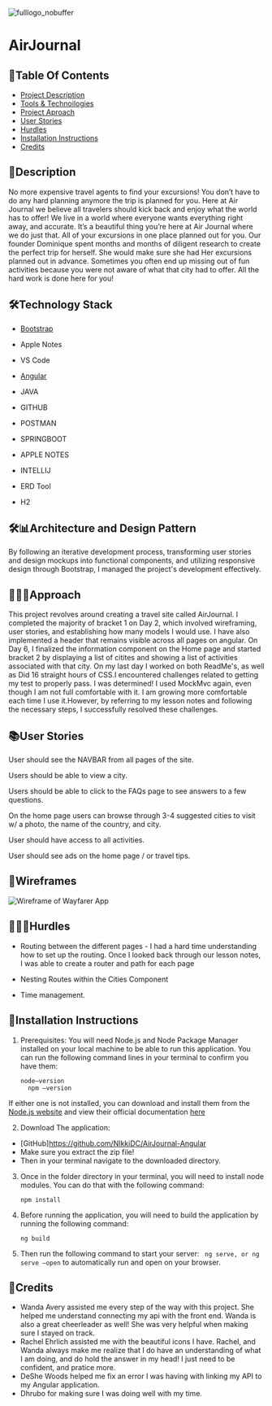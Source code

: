 ![fulllogo_nobuffer](https://github.com/NIkkiDC/AirJournal-Angular/assets/97572760/6e117e26-a1bb-435f-afbc-e777931e3691)
# AirJournal 


## 🧾Table Of Contents
- [Project Description](#description)
- [Tools & Technoilogies](#technology-stack)
- [Project Aproach](#approach)
- [User Stories](#user-stories)
- [Hurdles](#hurdles)
- [Installation Instructions](#installation-instructions)
- [Credits](#credits)

## 📇Description

No more expensive travel agents to find your excursions! You don’t have to do any hard planning anymore the trip is planned for you. Here at Air Journal we believe all travelers should kick back and enjoy what the world has to offer! We live in a world where everyone wants everything right away, and accurate. It’s a beautiful thing you’re here at Air Journal where we do just that. All of your excursions in one place planned out for you. Our founder Dominique spent months and months of diligent research to create the perfect trip for herself. She would make sure she had Her excursions planned out in advance. Sometimes you often end up missing out of fun activities because you were not aware of what that city had to offer. All the hard work is done here for you!  


## 🛠️Technology Stack

- [Bootstrap](https://getbootstrap.com/docs/5.3/getting-started/introduction/)

- Apple Notes

- VS Code

- [Angular](https://angular.io/start)

- JAVA

- GITHUB

- POSTMAN

- SPRINGBOOT

- APPLE NOTES

- INTELLIJ

- ERD Tool

- H2

## 🛠️📊Architecture and Design Pattern

By following an iterative development process, transforming user stories and design mockups into functional components, and utilizing responsive design through Bootstrap, I managed the project's development  effectively.

## 💁🏿‍♀️Approach

This project revolves around creating a travel site called AirJournal. I completed the majority of bracket 1 on Day 2, which involved wireframing, user stories, and establishing how many models I would use. I have also implemented a header that remains visible across all pages on angular. On Day 6, I finalized the information component on the Home page and started bracket 2 by displaying a list of citites and showing a list of activities associated with that city. On my last day I worked on both ReadMe's, as well as Did 16 straight hours of CSS.I encountered challenges related to getting my test to properly pass. I was determined! I used MockMvc again, even though I am not full comfortable with it. I am growing more comfortable each time I use it.However, by referring to my lesson notes and following the necessary steps, I successfully resolved these challenges.


## 📚User Stories

User should see the NAVBAR from all pages of the site.

Users should be able to view a city.

Users should be able to click to the FAQs page to see answers to a few questions.

On the home page users can browse through 3-4 suggested cities to visit w/ a photo, the name of the country, and city. 

User should have access to all activities.

User should see ads on the home page / or travel tips.



## 📰Wireframes

![Wireframe of Wayfarer App](./src/assets/images/wireframes.png)

## 🤦🏿‍♀️Hurdles

- Routing between the different pages - I had a hard time understanding how to set up the routing. Once I looked back through our lesson notes, I was able to create a router and path for each page

- Nesting Routes within the Cities Component 

- Time management.  

## 📑Installation Instructions

1. Prerequisites: You will need Node.js and Node Package Manager installed on your local machine to be able to run this application. You can run the following command lines in your terminal to confirm you have them: 
   ```
   node—version
	 npm –version
   ```
If either one is not installed, you can download and install them from the [Node.js website](https://nodejs.org/en) and view their official documentation [here](https://nodejs.org/en/docs) 

2.	Download The application: 
  - [GitHub]https://github.com/NIkkiDC/AirJournal-Angular
  - Make sure you extract the zip file! 
  - Then in your terminal navigate to the downloaded directory. 
  
3. Once in the folder directory in your terminal, you will need to install node modules. You can do that with the following command: 
    ```
    npm install
    ```
4. Before running the application, you will need to build the application by running the following command:
    ``` 
    ng build
    ```
5. Then run the following command to start your server: 
    ``` ng serve, or ng serve –open``` 
     to automatically run and open on your browser. 
     

## 🔖Credits
- Wanda Avery assisted me every step of the way with this project. She helped me understand connecting my api with the front end. Wanda is also a great cheerleader as well! She was very helpful when making sure I stayed on track.
- Rachel Ehrlich assisted me with the beautiful icons I have. Rachel, and Wanda always make me realize that I do have an understanding of what I am doing, and do hold the answer in my head! I just need to be confident, and pratice more.
- DeShe Woods helped me fix an error I was having with linking my API to my Angular application. 
- Dhrubo for making sure I was doing well with my time.

